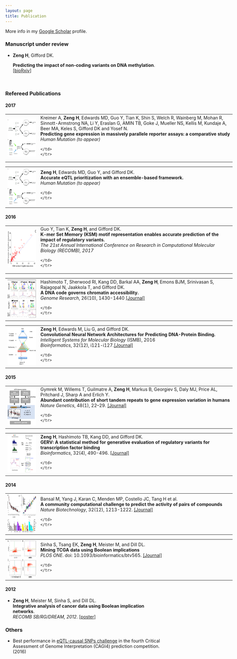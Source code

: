 ```yaml
---
layout: page
title: Publication
---
```

More info in my [Google Scholar](https://scholar.google.com/citations?user=5z2rh_oAAAAJ&hl=en) profile.

### Manuscript under review
* **Zeng H**, Gifford DK.

	**Predicting the impact of non-coding variants on DNA methylation**. [[bioRxiv](http://biorxiv.org/content/early/2016/12/15/073809)]
<br>



### Refereed Publications

#### 2017
<table style="width: 800px" class="style1" align="center">
	<tr>
	<td width="90" align="left">
<img src="../images/cagi.jpg" width="90" height="120"></td>	<td width="600"> Kreimer A, <b>Zeng H</b>, Edwards MD, Guo Y, Tian K, Shin S, Welch R, Wainberg M, Mohan R, Sinnott-Armstrong NA, Li Y, Eraslan G, AMIN TB, Goke J, Mueller NS, Kellis M, Kundaje A, Beer MA, Keles S, Gifford DK and Yosef N.  
<br><b>Predicting gene expression in massively parallele reporter assays: a comparative study </b>
<br>
	<i>Human Mutation (to appear)</i>

	</td>
	</tr>
</table>




<table style="width: 800px" class="style1" align="center">
	<tr>
	<td width="90" align="left">
<img src="../images/cagi.jpg" width="90" height="120"></td>	<td width="600"> <b>Zeng H</b>, Edwards MD, Guo Y, and Gifford DK.
<br><b>Accurate eQTL prioritization with an ensemble-based framework.</b>
<br>
	<i>Human Mutation (to appear)</i>

	</td>
	</tr>
</table>


#### 2016
<table style="width: 800px" class="style1" align="center">
	<tr>
	<td width="90" align="left">
<img src="../images/ksm.png" width="90" height="120"></td>	<td width="600"> Guo Y, Tian K, <b>Zeng H</b>, and Gifford DK.
<br><b>K-mer Set Memory (KSM) motif representation enables accurate prediction of the impact of regulatory variants.</b>
<br>
	<i>The 21st Annual International Conference on Research in Computational Molecular Biology (RECOMB), 2017</i>

	</td>
	</tr>
</table>


	
<table style="width: 800px" class="style1" align="center">
	<tr>
	<td width="90" align="left">
<img src="../images/SCM.png" width="90" height="120"></td>	<td width="600"> Hashimoto T, Sherwood RI, Kang DD, Barkal AA, <b>Zeng H</b>, Emons BJM, Srinivasan S, Rajagopal N, Jaakkola T, and Gifford DK.
<br><b>A DNA code governs chromatin accessibility.</b>
<br>
	<i>Genome Research</i>, 26(10), 1430-1440 <a href='http://genome.cshlp.org/content/early/2016/07/25/gr.199778.115.abstract'>[Journal]</a>

	</td>
	</tr>
</table>



<table style="width: 800px" class="style1" align="center">
	<tr>
	<td width="90" align="left">
<img src="../images/ISMB2016.png" width="90" height="120"></td>	<td width="600"> <b>Zeng H</b>,  Edwards M, Liu G, and Gifford DK. 
<br><b>Convolutional Neural Network Architectures for Predicting DNA-Protein Binding.</b>
<br>
	<i>Intelligent Systems for Molecular Biology</i> (ISMB), 2016
	<br>
	<i>Bioinformatics</i>, 32(12), i121-i127.<a href='http://bioinformatics.oxfordjournals.org/content/32/12/i121.short'>[Journal]</a>

	</td>
	</tr>
</table>

#### 2015
<table style="width: 800px" class="style1" align="center">
	<tr>
	<td width="90" align="left">
<img src="../images/NG2015.png" width="90" height="120"></td>	<td width="600"> Gymrek M, Willems T, Guilmatre A, <b>Zeng H</b>,  Markus B,  Georgiev S, Daly MJ, Price AL, Pritchard J,  Sharp A and Erlich Y. 
<br><b>Abundant contribution of short tandem repeats to gene expression variation in humans</b>
<br>
	<i>Nature Genetics</i>, 48(1), 22–29.  <a href='http://www.nature.com/ng/journal/vaop/ncurrent/full/ng.3461.html'>[Journal]</a>

	</td>
	</tr>
</table>

<table style="width: 800px" class="style1" align="center">
	<tr>
	<td width="90" align="left">
<img src="../images/gerv-img2.jpg" width="90" height="120"></td>	<td width="600"> <b>Zeng H</b>, Hashimoto TB, Kang DD, and Gifford DK.   
<br><b>GERV: A statistical method for generative evaluation of regulatory variants for transcription factor binding</b>
<br>
	<i>Bioinformatics</i>, 32(4), 490-496. <a href='http://bioinformatics.oxfordjournals.org/content/early/2015/11/05/bioinformatics.btv565'>[Journal]</a>

	</td>
	</tr>
</table>



#### 2014

<table style="width: 800px" class="style1" align="center">
	<tr>
	<td width="90" align="left">
<img src="../images/nbt.3052-F2.jpg" width="90" height="120"></td>	<td width="600"> Bansal M, Yang J, Karan C, Menden MP, Costello JC, Tang H et al. 
<br><b>A community computational challenge to predict the activity of pairs of compounds</b>
<br>
	<i>Nature Biotechnology</i>, 32(12), 1213-1222. <a href='http://www.nature.com/nbt/journal/v32/n12/full/nbt.3052.html'>[Journal]</a>

	</td>
	</tr>
</table>
	

<table style="width: 800px" class="style1" align="center">
	<tr>
	<td width="90" align="left">
<img src="../images/journal.pone.0102119.g001.png" width="90" height="120"></td>	<td width="600"> Sinha S, Tsang EK, <b>Zeng H</b>, Meister M, and Dill DL.    
<br><b>Mining TCGA data using Boolean implications</b>
<br>
	<i>PLOS ONE</i>. doi: 10.1093/bioinformatics/btv565. <a href='http://www.plosone.org/article/info%3Adoi%2F10.1371%2Fjournal.pone.0102119'>[Journal]</a>

	</td>
	</tr>
</table>


#### 2012
* **Zeng H**, Meister M, Sinha S, and Dill DL.   
	<b>Integrative analysis of cancer data using Boolean implication networks</b>.  
	_RECOMB SB/RG/DREAM, 2012_. [[poster]](http://www.mit.edu/~haoyangz/files/ugvrPoster.pdf)


### Others
+ Best performance in [eQTL-causal SNPs challenge](https://genomeinterpretation.org/content/4-eQTL-causal_SNPs) in the fourth Critical Assessment of Genome Interpretation (CAGI4) prediction competition. (2016)
